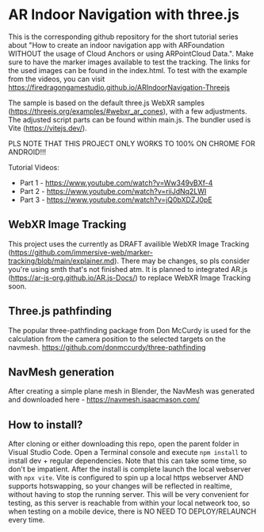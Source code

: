 # AR Indoor Navigation with three.js

This is the corresponding github repository for the short tutorial series about "How to create an indoor navigation app with ARFoundation WITHOUT the usage of Cloud Anchors or using ARPointCloud Data.". Make sure to have the marker images available to test the tracking. The links for the used images can be found in the index.html. To test with the example from the videos, you can visit https://firedragongamestudio.github.io/ARIndoorNavigation-Threejs

The sample is based on the default three.js WebXR samples (https://threejs.org/examples/#webxr_ar_cones), with a few adjustments. The adjusted script parts can be found within main.js. The bundler used is Vite (https://vitejs.dev/).

PLS NOTE THAT THIS PROJECT ONLY WORKS TO 100% ON CHROME FOR ANDROID!!!

Tutorial Videos:

-   Part 1 - https://www.youtube.com/watch?v=Ww349vBXf-4
-   Part 2 - https://www.youtube.com/watch?v=riiJdNq2LWI
-   Part 3 - https://www.youtube.com/watch?v=jQ0bXDZJ0pE

## WebXR Image Tracking

This project uses the currently as DRAFT availible WebXR Image Tracking (https://github.com/immersive-web/marker-tracking/blob/main/explainer.md). There may be changes, so pls consider you're using smth that's not finished atm. It is planned to integrated AR.js (https://ar-js-org.github.io/AR.js-Docs/) to replace WebXR Image Tracking soon.

## Three.js pathfinding

The popular three-pathfinding package from Don McCurdy is used for the calculation from the camera position to the selected targets on the navmesh. https://github.com/donmccurdy/three-pathfinding

## NavMesh generation

After creating a simple plane mesh in Blender, the NavMesh was generated and downloaded here - https://navmesh.isaacmason.com/

## How to install?

After cloning or either downloading this repo, open the parent folder in Visual Studio Code. Open a Terminal console and execute `npm install` to install dev + regular dependencies. Note that this can take some time, so don't be impatient. After the install is complete launch the local webserver with `npx vite`. Vite is configured to spin up a local https webserver AND supports hotswapping, so your changes will be reflected in realtime, without having to stop the running server. This will be very convenient for testing, as this server is reachable from within your local netweork too, so when testing on a mobile device, there is NO NEED TO DEPLOY/RELAUNCH every time.
